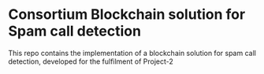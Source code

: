 # Consortium Blockchain solution for Spam call detection
This repo contains the implementation of a blockchain solution for spam call detection, developed for the fulfilment of Project-2
